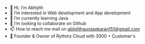 - 👋 Hi, I’m Abhijith
- 👀 I’m interested in Web development and App development
- 🌱 I’m currently learning Java 
- 💞️ I’m looking to collaborate on Github
- 📫 How to reach me mail on abhijithgunasekaran151@gmail.com
- 👑 Founder & Owner of Rythmz Cloud with 3000 + Customer's
